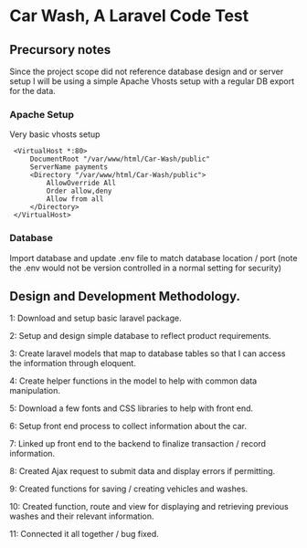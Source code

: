 # Car Wash, A Laravel Code Test
 
## Precursory notes

 Since the project scope did not reference database design and or server setup I will be using a simple Apache Vhosts setup with a regular DB export for the data.
 
### Apache Setup 
 
Very basic vhosts setup 
```
 <VirtualHost *:80>
     DocumentRoot "/var/www/html/Car-Wash/public"
     ServerName payments
     <Directory "/var/www/html/Car-Wash/public">
         AllowOverride All
         Order allow,deny
         Allow from all
     </Directory>
 </VirtualHost>
```

### Database

Import database and update .env file to match database location / port (note the .env would not be version controlled in a normal setting for security)

## Design and Development Methodology.

1: Download and setup basic laravel package.

2: Setup and design simple database to reflect product requirements.

3: Create laravel models that map to database tables so that I can access the information through eloquent.

4: Create helper functions in the model to help with common data manipulation. 

5: Download a few fonts and CSS libraries to help with front end.

6: Setup front end process to collect information about the car.

7: Linked up front end to the backend to finalize transaction / record information. 

8: Created Ajax request to submit data and display errors if permitting.

9: Created functions for saving / creating vehicles and washes.

10: Created function, route and view for displaying and retrieving previous washes and their relevant information.

11: Connected it all together / bug fixed.